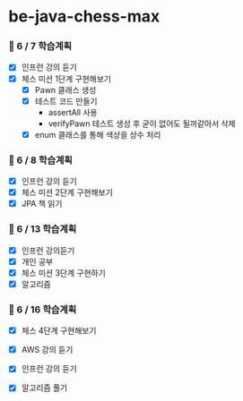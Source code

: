 # be-java-chess-max

### 📌 6 / 7 학습계획
* [x] 인프런 강의 듣기
* [x] 체스 미션 1단계 구현해보기
  * [x] Pawn 클래스 생성 
  * [x] 테스트 코드 만들기
    * assertAll 사용
    * verifyPawn 테스트 생성 후 굳이 없어도 될꺼같아서 삭제
  * [x] enum 클래스를 통해 색상을 상수 처리

### 📌 6 / 8 학습계획
* [x] 인프런 강의 듣기
* [x] 체스 미션 2단계 구현해보기
* [x] JPA 책 읽기

### 📌 6 / 13 학습계획
* [x] 인프런 강의듣기
* [x] 개인 공부 
* [x] 체스 미션 3단계 구현하기
* [x] 알고리즘

### 📌 6 / 16 학습계획
* [x] 체스 4단계 구현해보기
* [x] AWS 강의 듣기
* [x] 인프런 강의 듣기
* [x] 알고리즘 풀기







